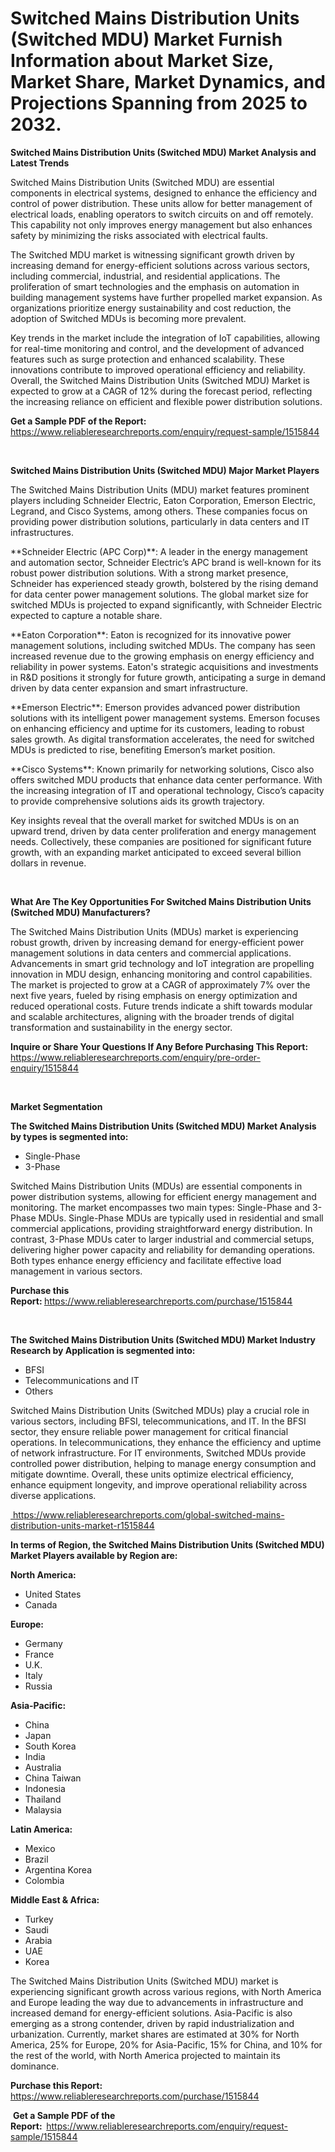 <p><h1>Switched Mains Distribution Units (Switched MDU) Market Furnish Information about Market Size, Market Share, Market Dynamics, and Projections Spanning from 2025 to 2032.</h1></p><p><strong>Switched Mains Distribution Units (Switched MDU) Market Analysis and Latest Trends</strong></p>
<p><p>Switched Mains Distribution Units (Switched MDU) are essential components in electrical systems, designed to enhance the efficiency and control of power distribution. These units allow for better management of electrical loads, enabling operators to switch circuits on and off remotely. This capability not only improves energy management but also enhances safety by minimizing the risks associated with electrical faults.</p><p>The Switched MDU market is witnessing significant growth driven by increasing demand for energy-efficient solutions across various sectors, including commercial, industrial, and residential applications. The proliferation of smart technologies and the emphasis on automation in building management systems have further propelled market expansion. As organizations prioritize energy sustainability and cost reduction, the adoption of Switched MDUs is becoming more prevalent.</p><p>Key trends in the market include the integration of IoT capabilities, allowing for real-time monitoring and control, and the development of advanced features such as surge protection and enhanced scalability. These innovations contribute to improved operational efficiency and reliability. Overall, the Switched Mains Distribution Units (Switched MDU) Market is expected to grow at a CAGR of 12% during the forecast period, reflecting the increasing reliance on efficient and flexible power distribution solutions.</p></p>
<p><strong>Get a Sample PDF of the Report:&nbsp;</strong> <a href="https://www.reliableresearchreports.com/enquiry/request-sample/1515844?utm_campaign=2203&utm_medium=2&utm_source=Github&utm_content=ia&utm_term=12042025&utm_id=switched-mains-distribution-units-switched-mdu">https://www.reliableresearchreports.com/enquiry/request-sample/1515844</a></p>
<p>&nbsp;</p>
<p><strong>Switched Mains Distribution Units (Switched MDU) Major Market Players</strong></p>
<p><p>The Switched Mains Distribution Units (MDU) market features prominent players including Schneider Electric, Eaton Corporation, Emerson Electric, Legrand, and Cisco Systems, among others. These companies focus on providing power distribution solutions, particularly in data centers and IT infrastructures.</p><p>**Schneider Electric (APC Corp)**: A leader in the energy management and automation sector, Schneider Electric’s APC brand is well-known for its robust power distribution solutions. With a strong market presence, Schneider has experienced steady growth, bolstered by the rising demand for data center power management solutions. The global market size for switched MDUs is projected to expand significantly, with Schneider Electric expected to capture a notable share.</p><p>**Eaton Corporation**: Eaton is recognized for its innovative power management solutions, including switched MDUs. The company has seen increased revenue due to the growing emphasis on energy efficiency and reliability in power systems. Eaton's strategic acquisitions and investments in R&D positions it strongly for future growth, anticipating a surge in demand driven by data center expansion and smart infrastructure.</p><p>**Emerson Electric**: Emerson provides advanced power distribution solutions with its intelligent power management systems. Emerson focuses on enhancing efficiency and uptime for its customers, leading to robust sales growth. As digital transformation accelerates, the need for switched MDUs is predicted to rise, benefiting Emerson’s market position.</p><p>**Cisco Systems**: Known primarily for networking solutions, Cisco also offers switched MDU products that enhance data center performance. With the increasing integration of IT and operational technology, Cisco’s capacity to provide comprehensive solutions aids its growth trajectory.</p><p>Key insights reveal that the overall market for switched MDUs is on an upward trend, driven by data center proliferation and energy management needs. Collectively, these companies are positioned for significant future growth, with an expanding market anticipated to exceed several billion dollars in revenue.</p></p>
<p>&nbsp;</p>
<p><strong>What Are The Key Opportunities For Switched Mains Distribution Units (Switched MDU) Manufacturers?</strong></p>
<p><p>The Switched Mains Distribution Units (MDUs) market is experiencing robust growth, driven by increasing demand for energy-efficient power management solutions in data centers and commercial applications. Advancements in smart grid technology and IoT integration are propelling innovation in MDU design, enhancing monitoring and control capabilities. The market is projected to grow at a CAGR of approximately 7% over the next five years, fueled by rising emphasis on energy optimization and reduced operational costs. Future trends indicate a shift towards modular and scalable architectures, aligning with the broader trends of digital transformation and sustainability in the energy sector.</p></p>
<p><strong>Inquire or Share Your Questions If Any Before Purchasing This Report:</strong> <a href="https://www.reliableresearchreports.com/enquiry/pre-order-enquiry/1515844?utm_campaign=2203&utm_medium=2&utm_source=Github&utm_content=ia&utm_term=12042025&utm_id=switched-mains-distribution-units-switched-mdu">https://www.reliableresearchreports.com/enquiry/pre-order-enquiry/1515844</a></p>
<p>&nbsp;</p>
<p><strong>Market Segmentation</strong></p>
<p><strong>The Switched Mains Distribution Units (Switched MDU) Market Analysis by types is segmented into:</strong></p>
<p><ul><li>Single-Phase</li><li>3-Phase</li></ul></p>
<p><p>Switched Mains Distribution Units (MDUs) are essential components in power distribution systems, allowing for efficient energy management and monitoring. The market encompasses two main types: Single-Phase and 3-Phase MDUs. Single-Phase MDUs are typically used in residential and small commercial applications, providing straightforward energy distribution. In contrast, 3-Phase MDUs cater to larger industrial and commercial setups, delivering higher power capacity and reliability for demanding operations. Both types enhance energy efficiency and facilitate effective load management in various sectors.</p></p>
<p><strong>Purchase this Report:&nbsp;</strong><a href="https://www.reliableresearchreports.com/purchase/1515844?utm_campaign=2203&utm_medium=2&utm_source=Github&utm_content=ia&utm_term=12042025&utm_id=switched-mains-distribution-units-switched-mdu">https://www.reliableresearchreports.com/purchase/1515844</a></p>
<p>&nbsp;</p>
<p><strong>The Switched Mains Distribution Units (Switched MDU) Market Industry Research by Application is segmented into:</strong></p>
<p><ul><li>BFSI</li><li>Telecommunications and IT</li><li>Others</li></ul></p>
<p><p>Switched Mains Distribution Units (Switched MDUs) play a crucial role in various sectors, including BFSI, telecommunications, and IT. In the BFSI sector, they ensure reliable power management for critical financial operations. In telecommunications, they enhance the efficiency and uptime of network infrastructure. For IT environments, Switched MDUs provide controlled power distribution, helping to manage energy consumption and mitigate downtime. Overall, these units optimize electrical efficiency, enhance equipment longevity, and improve operational reliability across diverse applications.</p></p>
<p><a href="https://www.reliableresearchreports.com/global-switched-mains-distribution-units-market-r1515844?utm_campaign=2203&utm_medium=2&utm_source=Github&utm_content=ia&utm_term=12042025&utm_id=switched-mains-distribution-units-switched-mdu">&nbsp;https://www.reliableresearchreports.com/global-switched-mains-distribution-units-market-r1515844</a></p>
<p><strong>In terms of Region, the Switched Mains Distribution Units (Switched MDU) Market Players available by Region are:</strong></p>
<p>
    <p> <strong> North America: </strong>
        <ul>
            <li>United States</li>
            <li>Canada</li>
        </ul>
        </p> 
    <p> <strong> Europe: </strong>
        <ul>
            <li>Germany</li>
            <li>France</li>
            <li>U.K.</li>
            <li>Italy</li>
            <li>Russia</li>
        </ul>
        </p> 
    <p> <strong> Asia-Pacific: </strong>
        <ul>
            <li>China</li>
            <li>Japan</li>
            <li>South Korea</li>
            <li>India</li>
            <li>Australia</li>
            <li>China Taiwan</li>
            <li>Indonesia</li>
            <li>Thailand</li>
            <li>Malaysia</li>
        </ul>
        </p> 
    <p> <strong> Latin America: </strong>
        <ul>
            <li>Mexico</li>
            <li>Brazil</li>
            <li>Argentina Korea</li>
            <li>Colombia</li>
        </ul>
        </p> 
    <p> <strong> Middle East & Africa: </strong>
        <ul>
            <li>Turkey</li>
            <li>Saudi</li>
            <li>Arabia</li>
            <li>UAE</li>
            <li>Korea</li>
        </ul>
    </p>
    </p>
<p><p>The Switched Mains Distribution Units (Switched MDU) market is experiencing significant growth across various regions, with North America and Europe leading the way due to advancements in infrastructure and increased demand for energy-efficient solutions. Asia-Pacific is also emerging as a strong contender, driven by rapid industrialization and urbanization. Currently, market shares are estimated at 30% for North America, 25% for Europe, 20% for Asia-Pacific, 15% for China, and 10% for the rest of the world, with North America projected to maintain its dominance.</p></p>
<p><strong>Purchase this Report: </strong><a href="https://www.reliableresearchreports.com/purchase/1515844?utm_campaign=2203&utm_medium=2&utm_source=Github&utm_content=ia&utm_term=12042025&utm_id=switched-mains-distribution-units-switched-mdu">https://www.reliableresearchreports.com/purchase/1515844</a></p>
<p>&nbsp;<strong>Get a Sample PDF of the Report:&nbsp;&nbsp;</strong><a href="https://www.reliableresearchreports.com/enquiry/request-sample/1515844?utm_campaign=2203&utm_medium=2&utm_source=Github&utm_content=ia&utm_term=12042025&utm_id=switched-mains-distribution-units-switched-mdu">https://www.reliableresearchreports.com/enquiry/request-sample/1515844</a></p>
<p><strong></strong></p>
<p><p></p><p></p><p></p></p>